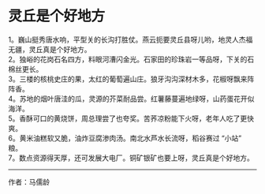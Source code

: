 # 灵丘是个好地方

1。巍山挺秀唐水响，平型关的长沟打胜仗。燕云扼要灵丘县呀儿哟，地灵人杰福无疆，灵丘真是个好地方。  
2。独峪的花岗石名四方，料眼河漕闪金光。石家田的珍珠岩一等品呀，下关的石棉丝更长。  
3。三楼的核桃史庄的果，太红的葡萄遍山庄。狼牙沟沟深材木多，花椒呀飘来阵阵香。  
4。苏地的烟叶唐洼的瓜，灵源的芥菜耐品尝。红薯藤蔓遍地绿呀，山药蛋花开似海洋。  
5。香酥可口的黄烧饼，周总理尝了也夸奖。苦荞凉粉能下火呀，老年人吃了更快爽。  
6。黄米油糕软又脆，油炸豆腐渗肉汤。南北水芦水长流呀，稻谷赛过 “小站” 粮。  
7。数点资源得天厚，还可发展大电厂。铜矿银矿也要上呀，灵丘真是个好地方。

---

作者：马儒龄
